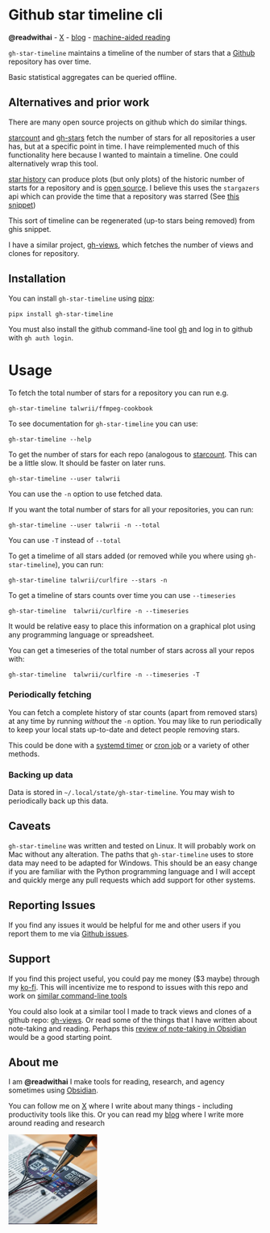 # Github star timeline cli
**@readwithai** - [X](https://x.com/readwithai) - [blog](https://readwithai.substack.com/) - [machine-aided reading](https://www.reddit.com/r/machineAidedReading/)

`gh-star-timeline` maintains a timeline of the number of stars that a [Github](https://github.com/github) repository has over time.

Basic statistical aggregates can be queried offline.

## Alternatives and prior work
There are many open source projects on github which do similar things.

[starcount](https://github.com/starkblaze01/Star-Count) and [gh-stars](https://github.com/jonschlinkert/gh-stars) fetch the number of stars for all repositories a user has, but at a specific point in time. I have reimplemented much of this functionality here because I wanted to maintain a timeline. One could alternatively wrap this tool.

[star history](https://www.star-history.com/) can produce plots (but only plots) of the historic number of starts for a repository and is [open source](https://github.com/star-history/star-history).  I believe this uses the `stargazers` api which can provide the time that a repository was starred (See  [this snippet](https://gist.github.com/jasonrudolph/5abee158b42b99a3990a))

This sort of timeline can be regenerated (up-to stars being removed) from ghis snippet.

I have a similar project, [gh-views](https://github.com/talwrii/gh-views), which fetches the number of views and clones for repository.

## Installation
You can install `gh-star-timeline` using [pipx](https://github.com/pypa/pipx):

```
pipx install gh-star-timeline
```

You must also install the github command-line tool [gh](https://github.com/cli/cli) and log in to github with `gh auth login`.

# Usage
To fetch the total number of stars for a repository you can run e.g.
```
gh-star-timeline talwrii/ffmpeg-cookbook
```

To see documentation for `gh-star-timeline` you can use:

```
gh-star-timeline --help
```

To get the number of stars for each repo (analogous to [starcount](https://github.com/starkblaze01/Star-Count). This can be a little slow. It should be faster on later runs.

```
gh-star-timeline --user talwrii
```

You can use the `-n` option to use fetched data.

If you want the total number of stars for all your repositories, you can run:
```
gh-star-timeline --user talwrii -n --total
```
You can use `-T` instead of `--total`


To get a timelime of all stars added (or removed while you where using `gh-star-timeline`), you can run:
```
gh-star-timeline talwrii/curlfire --stars -n
```

To get a timeline of stars counts over time you can use `--timeseries`
```
gh-star-timeline  talwrii/curlfire -n --timeseries
```
It would be relative easy to place this information on a graphical plot using any programming language or spreadsheet.

You can get a timeseries of the total number of stars across all your repos with:
```
gh-star-timeline  talwrii/curlfire -n --timeseries -T
```

### Periodically fetching
You can fetch a complete history of star counts (apart from removed stars) at any time by running *without* the `-n` option. You may like to run periodically to keep your local stats up-to-date and detect people removing stars.

This could be done with a [systemd timer](https://www.freedesktop.org/software/systemd/man/latest/systemd.timer.html) or [cron job](https://kubernetes.io/docs/concepts/workloads/controllers/cron-jobs/) or a variety of other methods.

### Backing up data
Data is stored in `~/.local/state/gh-star-timeline`. You may wish to periodically back up this data.

## Caveats
`gh-star-timeline` was written and tested on Linux. It will probably work on Mac without any alteration. The paths that `gh-star-timeline` uses to store data may need to be adapted for Windows. This should be an easy change if you are familiar with the Python programming language and I will accept and quickly merge any pull requests which add support for other systems.

## Reporting Issues
If you find any issues it would be helpful for me and other users if you report them to me via [Github issues](https://github.com/talwrii/gh-star-timeline/issues).

## Support
If you find this project useful,  you could pay me money ($3 maybe) through my [ko-fi](https://ko-fi.com/c/965d8a3fca). This will incentivize me to respond to issues with this repo and work on [similar command-line tools](https://readwithai.substack.com/p/my-productivity-tools)

You could also look at a similar tool I made to track views and clones of a github repo: [gh-views](https://github.com/talwrii/gh-views). Or read some of the things that I have written about note-taking and reading. Perhaps this [review of note-taking in Obsidian](https://readwithai.substack.com/p/note-taking-with-obsidian-much-of) would be a good starting point.

## About me
I am **@readwithai** I make tools for reading, research, and agency sometimes using [Obsidian](https://readwithai.substack.com/p/what-exactly-is-obsidian).

You can follow me on [X](https://x.com/readwithai) where I write about many things - including productivity tools like this. Or you can read my [blog](https://readwithai.substack.com/) where I write more around reading and research

![@readwithai logo](./logo.png)
